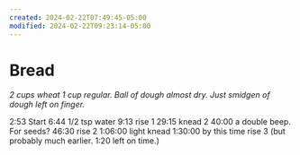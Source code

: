```yaml
---
created: 2024-02-22T07:49:45-05:00
modified: 2024-02-22T09:23:14-05:00
---
```


# Bread

*2 cups wheat 1 cup regular. Ball of dough almost dry. Just smidgen of dough left on finger.*

2:53 Start
6:44 1/2 tsp water
9:13 rise 1
29:15 knead 2
40:00 a double beep. For seeds?
46:30 rise 2
1:06:00 light knead
1:30:00 by this time rise 3 (but probably much earlier. 1:20 left on time.)
